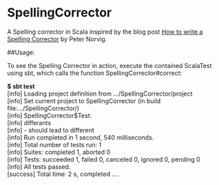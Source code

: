 # SpellingCorrector
A Spelling corrector in Scala inspired by the blog post [How to write a Spelling Corrector](http://www.norvig.com/spell-correct.html) by Peter Norvig.

##Usage:

To see the Spelling Corrector in action, execute the contained ScalaTest using sbt, which calls the function SpellingCorrector#correct:

**<prompt>$ sbt test**  
[info] Loading project definition from .../SpellingCorrector/project  
[info] Set current project to SpellingCorrector (in build file:.../SpellingCorrector/)  
[info] SpellingCorrector$Test:  
[info] differants  
[info] - should lead to different  
[info] Run completed in 1 second, 540 milliseconds.  
[info] Total number of tests run: 1  
[info] Suites: completed 1, aborted 0  
[info] Tests: succeeded 1, failed 0, canceled 0, ignored 0, pending 0  
[info] All tests passed.  
[success] Total time: 2 s, completed ....


